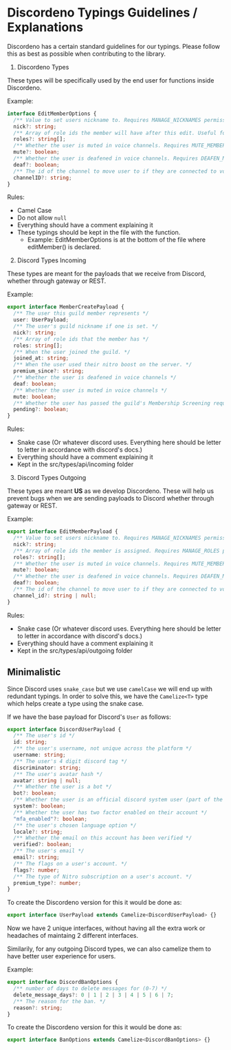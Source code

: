 # Discordeno Typings Guidelines / Explanations

Discordeno has a certain standard guidelines for our typings. Please follow this
as best as possible when contributing to the library.

1. Discordeno Types

These types will be specifically used by the end user for functions inside
Discordeno.

Example:

```ts
interface EditMemberOptions {
  /** Value to set users nickname to. Requires MANAGE_NICKNAMES permission. */
  nick?: string;
  /** Array of role ids the member will have after this edit. Useful for adding/removing multiple roles in 1 API call. Requires MANAGE_ROLES permission. */
  roles?: string[];
  /** Whether the user is muted in voice channels. Requires MUTE_MEMBERS permission. */
  mute?: boolean;
  /** Whether the user is deafened in voice channels. Requires DEAFEN_MEMBERS permission. */
  deaf?: boolean;
  /** The id of the channel to move user to if they are connected to voice. To kick the user from their current channel, set to null. Requires MOVE_MEMBERS permission. When moving members to channels, must have permissions to both CONNECT to the channel and have the MOVE_MEMBER permission. */
  channelID?: string;
}
```

Rules:

- Camel Case
- Do not allow `null`
- Everything should have a comment explaining it
- These typings should be kept in the file with the function.
  - Example: EditMemberOptions is at the bottom of the file where editMember()
    is declared.

2. Discord Types Incoming

These types are meant for the payloads that we receive from Discord, whether
through gateway or REST.

Example:

```ts
export interface MemberCreatePayload {
  /** The user this guild member represents */
  user: UserPayload;
  /** The user's guild nickname if one is set. */
  nick?: string;
  /** Array of role ids that the member has */
  roles: string[];
  /** When the user joined the guild. */
  joined_at: string;
  /** When the user used their nitro boost on the server. */
  premium_since?: string;
  /** Whether the user is deafened in voice channels */
  deaf: boolean;
  /** Whether the user is muted in voice channels */
  mute: boolean;
  /** Whether the user has passed the guild's Membership Screening requirements */
  pending?: boolean;
}
```

Rules:

- Snake case (Or whatever discord uses. Everything here should be letter to
  letter in accordance with discord's docs.)
- Everything should have a comment explaining it
- Kept in the src/types/api/incoming folder

3. Discord Types Outgoing

These types are meant **US** as we develop Discordeno. These will help us
prevent bugs when we are sending payloads to Discord whether through gateway or
REST.

Example:

```ts
export interface EditMemberPayload {
  /** Value to set users nickname to. Requires MANAGE_NICKNAMES permission. */
  nick?: string;
  /** Array of role ids the member is assigned. Requires MANAGE_ROLES permission. */
  roles?: string[];
  /** Whether the user is muted in voice channels. Requires MUTE_MEMBERS permission. */
  mute?: boolean;
  /** Whether the user is deafened in voice channels. Requires DEAFEN_MEMBERS permission. */
  deaf?: boolean;
  /** The id of the channel to move user to if they are connected to voice. To kick the user from their current channel, set to null. Requires MOVE_MEMBERS permission. When moving members to channels, must have permissions to both CONNECT to the channel and have the MOVE_MEMBER permission. */
  channel_id?: string | null;
}
```

Rules:

- Snake case (Or whatever discord uses. Everything here should be letter to
  letter in accordance with discord's docs.)
- Everything should have a comment explaining it
- Kept in the src/types/api/outgoing folder

## Minimalistic

Since Discord uses `snake_case` but we use `camelCase` we will end up with
redundant typings. In order to solve this, we have the `Camelize<T>` type which
helps create a type using the snake case.

If we have the base payload for Discord's `User` as follows:

```ts
export interface DiscordUserPayload {
  /** The user's id */
  id: string;
  /** the user's username, not unique across the platform */
  username: string;
  /** The user's 4 digit discord tag */
  discriminator: string;
  /** The user's avatar hash */
  avatar: string | null;
  /** Whether the user is a bot */
  bot?: boolean;
  /** Whether the user is an official discord system user (part of the urgent message system.) */
  system?: boolean;
  /** Whether the user has two factor enabled on their account */
  "mfa_enabled"?: boolean;
  /** the user's chosen language option */
  locale?: string;
  /** Whether the email on this account has been verified */
  verified?: boolean;
  /** The user's email */
  email?: string;
  /** The flags on a user's account. */
  flags?: number;
  /** The type of Nitro subscription on a user's account. */
  premium_type?: number;
}
```

To create the Discordeno version for this it would be done as:

```ts
export interface UserPayload extends Camelize<DiscordUserPayload> {}
```

Now we have 2 unique interfaces, without having all the extra work or headaches
of maintaing 2 different interfaces.

Similarily, for any outgoing Discord types, we can also camelize them to have
better user experience for users.

Example:

```ts
export interface DiscordBanOptions {
  /** number of days to delete messages for (0-7) */
  delete_message_days?: 0 | 1 | 2 | 3 | 4 | 5 | 6 | 7;
  /** The reason for the ban. */
  reason?: string;
}
```

To create the Discordeno version for this it would be done as:

```ts
export interface BanOptions extends Camelize<DiscordBanOptions> {}
```
